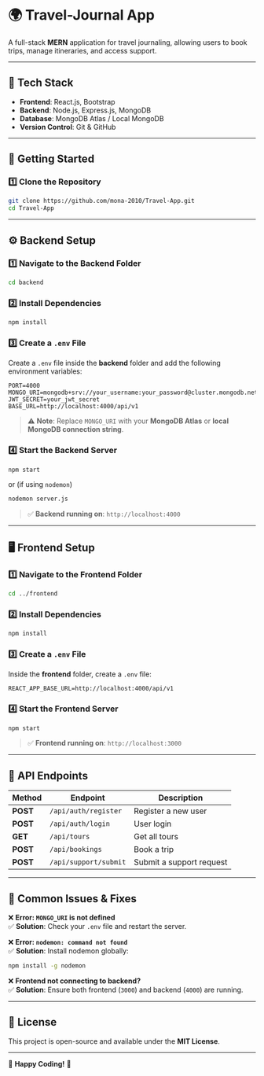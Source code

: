 # **🌍 Travel-Journal App**  

A full-stack **MERN** application for travel journaling, allowing users to book trips, manage itineraries, and access support.  

---

## **🚀 Tech Stack**  
- **Frontend**: React.js, Bootstrap  
- **Backend**: Node.js, Express.js, MongoDB  
- **Database**: MongoDB Atlas / Local MongoDB  
- **Version Control**: Git & GitHub  

---

## **📌 Getting Started**  

### **1️⃣ Clone the Repository**  
```bash
git clone https://github.com/mona-2010/Travel-App.git
cd Travel-App
```

---

## **⚙️ Backend Setup**  

### **1️⃣ Navigate to the Backend Folder**  
```bash
cd backend
```

### **2️⃣ Install Dependencies**  
```bash
npm install
```

### **3️⃣ Create a `.env` File**  
Create a `.env` file inside the **backend** folder and add the following environment variables:  
```env
PORT=4000
MONGO_URI=mongodb+srv://your_username:your_password@cluster.mongodb.net/yourDB
JWT_SECRET=your_jwt_secret
BASE_URL=http://localhost:4000/api/v1
```

> ⚠️ **Note**: Replace `MONGO_URI` with your **MongoDB Atlas** or **local MongoDB connection string**.

### **4️⃣ Start the Backend Server**  
```bash
npm start
```
or (if using `nodemon`)  
```bash
nodemon server.js
```

> ✅ **Backend running on**: `http://localhost:4000`

---

## **🖥️ Frontend Setup**  

### **1️⃣ Navigate to the Frontend Folder**  
```bash
cd ../frontend
```

### **2️⃣ Install Dependencies**  
```bash
npm install
```

### **3️⃣ Create a `.env` File**  
Inside the **frontend** folder, create a `.env` file:  
```env
REACT_APP_BASE_URL=http://localhost:4000/api/v1
```

### **4️⃣ Start the Frontend Server**  
```bash
npm start
```

> ✅ **Frontend running on**: `http://localhost:3000`

---

## **📡 API Endpoints**  

| Method | Endpoint | Description |
|--------|---------|-------------|
| **POST** | `/api/auth/register` | Register a new user |
| **POST** | `/api/auth/login` | User login |
| **GET** | `/api/tours` | Get all tours |
| **POST** | `/api/bookings` | Book a trip |
| **POST** | `/api/support/submit` | Submit a support request |

---

## **🐞 Common Issues & Fixes**  
❌ **Error: `MONGO_URI` is not defined**  
✅ **Solution**: Check your `.env` file and restart the server.  

❌ **Error: `nodemon: command not found`**  
✅ **Solution**: Install nodemon globally:  
```bash
npm install -g nodemon
```

❌ **Frontend not connecting to backend?**  
✅ **Solution**: Ensure both frontend (`3000`) and backend (`4000`) are running.  

---

## **📜 License**  
This project is open-source and available under the **MIT License**.

---

🚀 **Happy Coding!** 🎉
